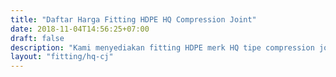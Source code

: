```yaml
---
title: "Daftar Harga Fitting HDPE HQ Compression Joint"
date: 2018-11-04T14:56:25+07:00
draft: false
description: "Kami menyediakan fitting HDPE merk HQ tipe compression joint maupun butt welding (butt fusion). Dapatkan kebutuhan perlengkapan proyek pipa HDPE anda disini."
layout: "fitting/hq-cj"
---
```


